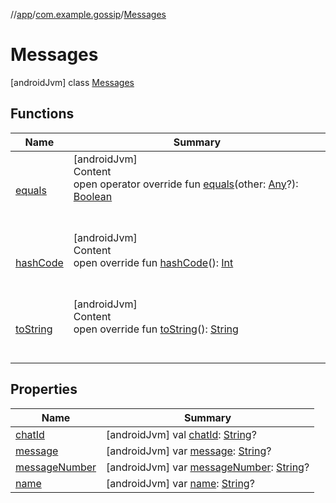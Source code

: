 //[app](../../index.md)/[com.example.gossip](../index.md)/[Messages](index.md)



# Messages  
 [androidJvm] class [Messages](index.md)   


## Functions  
  
|  Name|  Summary| 
|---|---|
| [equals](https://kotlinlang.org/api/latest/jvm/stdlib/kotlin/-any/equals.html)| [androidJvm]  <br>Content  <br>open operator override fun [equals](https://kotlinlang.org/api/latest/jvm/stdlib/kotlin/-any/equals.html)(other: [Any](https://kotlinlang.org/api/latest/jvm/stdlib/kotlin/-any/index.html)?): [Boolean](https://kotlinlang.org/api/latest/jvm/stdlib/kotlin/-boolean/index.html)  <br><br><br>
| [hashCode](https://kotlinlang.org/api/latest/jvm/stdlib/kotlin/-any/hash-code.html)| [androidJvm]  <br>Content  <br>open override fun [hashCode](https://kotlinlang.org/api/latest/jvm/stdlib/kotlin/-any/hash-code.html)(): [Int](https://kotlinlang.org/api/latest/jvm/stdlib/kotlin/-int/index.html)  <br><br><br>
| [toString](https://kotlinlang.org/api/latest/jvm/stdlib/kotlin/-any/to-string.html)| [androidJvm]  <br>Content  <br>open override fun [toString](https://kotlinlang.org/api/latest/jvm/stdlib/kotlin/-any/to-string.html)(): [String](https://kotlinlang.org/api/latest/jvm/stdlib/kotlin/-string/index.html)  <br><br><br>


## Properties  
  
|  Name|  Summary| 
|---|---|
| [chatId](index.md#com.example.gossip/Messages/chatId/#/PointingToDeclaration/)|  [androidJvm] val [chatId](index.md#com.example.gossip/Messages/chatId/#/PointingToDeclaration/): [String](https://kotlinlang.org/api/latest/jvm/stdlib/kotlin/-string/index.html)?   <br>
| [message](index.md#com.example.gossip/Messages/message/#/PointingToDeclaration/)|  [androidJvm] var [message](index.md#com.example.gossip/Messages/message/#/PointingToDeclaration/): [String](https://kotlinlang.org/api/latest/jvm/stdlib/kotlin/-string/index.html)?   <br>
| [messageNumber](index.md#com.example.gossip/Messages/messageNumber/#/PointingToDeclaration/)|  [androidJvm] var [messageNumber](index.md#com.example.gossip/Messages/messageNumber/#/PointingToDeclaration/): [String](https://kotlinlang.org/api/latest/jvm/stdlib/kotlin/-string/index.html)?   <br>
| [name](index.md#com.example.gossip/Messages/name/#/PointingToDeclaration/)|  [androidJvm] var [name](index.md#com.example.gossip/Messages/name/#/PointingToDeclaration/): [String](https://kotlinlang.org/api/latest/jvm/stdlib/kotlin/-string/index.html)?   <br>

